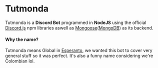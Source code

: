 # Tutmonda
Tutmonda is a **Discord Bot** programmed in **NodeJS** using the official [Discord.js](https://github.com/discordjs/discord.js "Discord.js") npm libraries aswell as [Mongoose](https://github.com/Automattic/mongoose "Mongoose")([MongoDB](https://www.mongodb.com/ "MongoDB")) as its backend.

#### Why the name?
Tutmonda means Global in [Esperanto](https://en.wikipedia.org/wiki/Esperanto "Esperanto"), we wanted this bot to cover very general stuff so it was perfect. It's also a funny name considering we're Colombian lol.